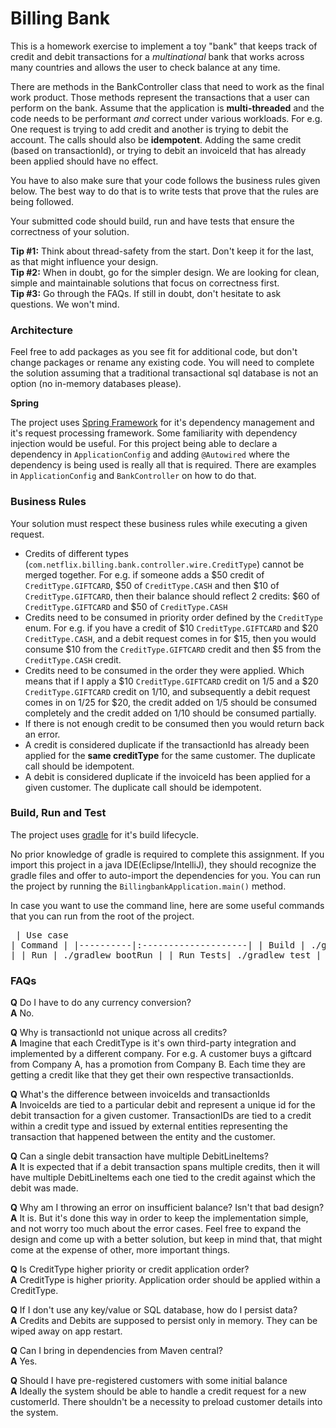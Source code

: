 # Billing Bank

This is a homework exercise to implement a toy "bank" that keeps track of credit and debit transactions for a _multinational_
bank that works across many countries and allows the user to check balance at any time.

There are methods in the BankController class that need to work as the final work product. Those methods represent the
transactions that a user can perform on the bank. Assume that the application is **multi-threaded** and the code needs to be
performant *and* correct under various workloads. For e.g. One request is trying to add credit and another is trying to
debit the account. The calls should also be **idempotent**. Adding the same credit (based on transactionId), or trying to
debit an invoiceId that has already been applied should have no effect.

You have to also make sure that your code follows the business rules given below. The best way to do that is to write
tests that prove that the rules are being followed.

Your submitted code should build, run and have tests that ensure the correctness of your solution.

**Tip #1:** Think about thread-safety from the start. Don't keep it for the last, as that might influence your design.  
**Tip #2:** When in doubt, go for the simpler design. We are looking for clean, simple and maintainable solutions that focus on correctness first.  
**Tip #3:** Go through the FAQs. If still in doubt, don't hesitate to ask questions. We won't mind.  

### Architecture

Feel free to add packages as you see fit for additional code, but don't change packages or rename any existing code. You will need
to complete the solution assuming that a traditional transactional sql database is not an option (no in-memory databases please).

**Spring**

The project uses [Spring Framework](https://spring.io/) for it's dependency management and it's request processing framework.
Some familiarity with dependency injection would be useful. For this project being able to declare a dependency in
``ApplicationConfig`` and adding ``@Autowired`` where the dependency is being used is really all that is required. There
are examples in ``ApplicationConfig`` and ``BankController`` on how to do that.   

### Business Rules

Your solution must respect these business rules while executing a given request.

- Credits of different types (``com.netflix.billing.bank.controller.wire.CreditType``) cannot be merged together.
    For e.g. if someone adds a $50 credit of ``CreditType.GIFTCARD``, $50 of ``CreditType.CASH`` and then $10 of ``CreditType.GIFTCARD``,
    then their balance should reflect 2 credits: $60 of ``CreditType.GIFTCARD`` and $50 of ``CreditType.CASH``
- Credits need to be consumed in priority order defined by the ``CreditType`` enum. For e.g. if you have a credit of $10
    ``CreditType.GIFTCARD`` and $20 ``CreditType.CASH``, and a debit request comes in for $15, then you 
    would consume $10 from the ``CreditType.GIFTCARD`` credit and then $5 from the ``CreditType.CASH`` credit.
- Credits need to be consumed in the order they were applied. Which means that if I apply a $10 ``CreditType.GIFTCARD`` 
    credit on 1/5 and a $20 ``CreditType.GIFTCARD`` credit on 1/10, and subsequently a debit request comes in on 1/25 
    for $20, the credit added on 1/5 should be consumed completely and the credit added on 1/10 should be consumed partially.
- If there is not enough credit to be consumed then you would return back an error.
- A credit is considered duplicate if the transactionId has already been applied for the **same creditType** for the same customer. The duplicate call should be idempotent.
- A debit is considered duplicate if the invoiceId has been applied for a given customer. The duplicate call should be idempotent.

### Build, Run and Test

The project uses [gradle](https://gradle.org/) for it's build lifecycle.

No prior knowledge of gradle is required to complete this assignment. If you import this project in a java IDE(Eclipse/IntelliJ),
they should recognize the gradle files and offer to auto-import the dependencies for you. You can run the project by running
the ``BillingbankApplication.main()`` method.

In case you want to use the command line, here are some useful commands that you can run from the root of the project.<pre>
  | Use case |     Command         |
  |----------|:--------------------|
  | Build    |  ./gradlew build    |
  | Run      |  ./gradlew bootRun  |
  | Run Tests|  ./gradlew test     |
</pre>

### FAQs
**Q** Do I have to do any currency conversion?  
**A** No.

**Q** Why is transactionId not unique across all credits?  
**A** Imagine that each CreditType is it's own third-party integration and implemented by a different company. For e.g. A customer buys a giftcard from Company A, has a promotion from Company B. Each time they are getting a credit like that they get their own respective transactionIds.  

**Q** What's the difference between invoiceIds and transactionIds  
**A** InvoiceIds are tied to a particular debit and represent a unique id for the debit transaction for a given customer. TransactionIDs are tied to a credit within a credit type and issued by external entities representing the transaction that happened between the entity and the customer.

**Q** Can a single debit transaction have multiple DebitLineItems?  
**A** It is expected that if a debit transaction spans multiple credits, then it will have multiple DebitLineItems each one tied to the credit against which the debit was made.  

**Q** Why am I throwing an error on insufficient balance? Isn't that bad design?  
**A** It is. But it's done this way in order to keep the implementation simple, and not worry too much about the error cases. Feel free to expand the design and come up with a better solution, but keep in mind that, that might come at the expense of other, more important things.  

**Q** Is CreditType higher priority or credit application order?  
**A** CreditType is higher priority. Application order should be applied within a CreditType.  

**Q** If I don't use any key/value or SQL database, how do I persist data?  
**A** Credits and Debits are supposed to persist only in memory. They can be wiped away on app restart.  

**Q** Can I bring in dependencies from Maven central?  
**A** Yes.

**Q** Should I have pre-registered customers with some initial balance  
**A** Ideally the system should be able to handle a credit request for a new customerId. There shouldn't be a necessity to preload customer details into the system. 

